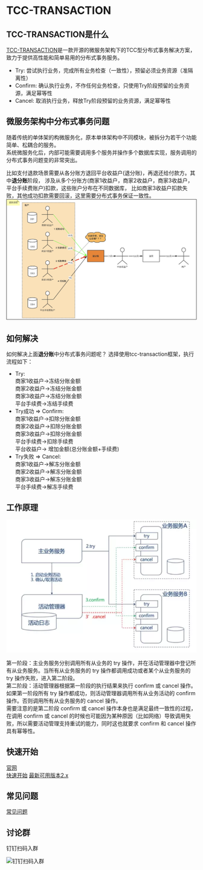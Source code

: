 # TCC-TRANSACTION

## TCC-TRANSACTION是什么

[TCC-TRANSACTION](https://changmingxie.github.io)是一款开源的微服务架构下的TCC型分布式事务解决方案，致力于提供高性能和简单易用的分布式事务服务。

- Try: 尝试执行业务，完成所有业务检查（一致性），预留必须业务资源（准隔离性）
- Confirm: 确认执行业务，不作任何业务检查，只使用Try阶段预留的业务资源，满足幂等性
- Cancel: 取消执行业务，释放Try阶段预留的业务资源，满足幂等性

## 微服务架构中分布式事务问题

随着传统的单体架的构微服务化，原本单体架构中不同模块，被拆分为若干个功能简单、松耦合的服务。  
系统微服务化后，内部可能需要调用多个服务并操作多个数据库实现，服务调用的分布式事务问题变的非常突出。

比如支付退款场景需要从各分账方退回平台收益户(退分账)，再退还给付款方。其中**退分账**阶段，
涉及从多个分账方(商家1收益户，商家2收益户，商家3收益户，平台手续费账户)扣款，这些账户分布在不同数据库，
比如商家3收益户扣款失败，其他成功扣款需要回滚，这里需要分布式事务保证一致性。
![支付退款流程](material/tcc_use_at_refund.jpg)

## 如何解决

如何解决上面**退分账**中分布式事务问题呢？
选择使用tcc-transaction框架，执行流程如下：

- Try:  
  商家1收益户->冻结分账金额  
  商家2收益户->冻结分账金额  
  商家3收益户->冻结分账金额  
  平台手续费->冻结手续费
- Try成功 => Confirm:  
  商家1收益户->扣除分账金额  
  商家2收益户->扣除分账金额  
  商家3收益户->扣除分账金额  
  平台手续费->扣除手续费  
  平台收益户-> 增加金额(总分账金额+手续费)
- Try失败 => Cancel:   
  商家1收益户->解冻分账金额  
  商家2收益户->解冻分账金额  
  商家3收益户->解冻分账金额  
  平台手续费->解冻手续费

## 工作原理

![TCC原理](material/tcc-invoke.webp)

第一阶段：主业务服务分别调用所有从业务的 try 操作，并在活动管理器中登记所有从业务服务。当所有从业务服务的 try 操作都调用成功或者某个从业务服务的 try 操作失败，进入第二阶段。    
第二阶段：活动管理器根据第一阶段的执行结果来执行 confirm 或 cancel 操作。    
如果第一阶段所有 try 操作都成功，则活动管理器调用所有从业务活动的 confirm操作。否则调用所有从业务服务的 cancel 操作。    
需要注意的是第二阶段 confirm 或 cancel 操作本身也是满足最终一致性的过程，在调用 confirm 或 cancel 的时候也可能因为某种原因（比如网络）导致调用失败，所以需要活动管理支持重试的能力，同时这也就要求
confirm 和 cancel 操作具有幂等性。

## 快速开始

[官网](https://changmingxie.github.io)    
[快速开始](https://changmingxie.github.io/zh-cn/docs/tutorial/quickstart.html)
[最新可用版本2.x](/zh-cn/blog/tcc-transaction-2.x-release.html)  

## 常见问题

[常见问题](https://changmingxie.github.io/zh-cn/docs/faq.html)

## 讨论群

钉钉扫码入群

![钉钉扫码入群](https://raw.githubusercontent.com/changmingxie/tcc-transaction/master-1.6.x/material/tcc-transaction-dingdingtalk.jpg)
